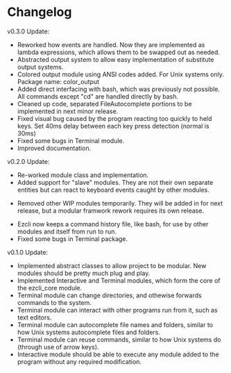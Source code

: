 # Changelog

v0.3.0 Update:

+ Reworked how events are handled. Now they are implemented as lambda expressions, which allows them to be swapped out as needed.
+ Abstracted output system to allow easy implementation of substitute output systems.
+ Colored output module using ANSI codes added. For Unix systems only. Package name: color_output
+ Added direct interfacing with bash, which was previously not possible. All commands except "cd" are handled directly by bash.
+ Cleaned up code, separated FileAutocomplete portions to be implemented in next minor release.
+ Fixed visual bug caused by the program reacting too quickly to held keys. Set 40ms delay between each key press detection (normal is 30ms)
+ Fixed some bugs in Terminal module.
+ Improved documentation.

v0.2.0 Update:

+ Re-worked module class and implementation.
+ Added support for "slave" modules. They are not their own separate entities but can react to keyboard events caught by other modules.
- Removed other WIP modules temporarily. They will be added in for next release, but a modular framwork rework requires its own release.
+ Ezcli now keeps a command history file, like bash, for use by other modules and itself from run to run.
+ Fixed some bugs in Terminal package.

v0.1.0 Update:

+ Implemented abstract classes to allow project to be modular. New modules should be pretty much plug and play.
+ Implemented Interactive and Terminal modules, which form the core of the ezcli_core module.
+ Terminal module can change directories, and othewise forwards commands to the system.
+ Terminal module can interact with other programs run from it, such as text editors.
+ Terminal module can autocomplete file names and folders, similar to how Unix systems autocomplete files and folders.
+ Terminal module can reuse commands, similar to how Unix systems do (through use of arrow keys).
+ Interactive module should be able to execute any module added to the program without any required modification.


